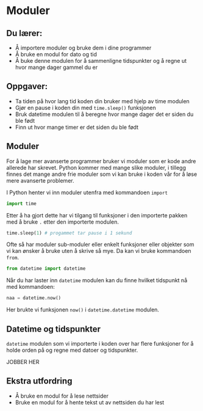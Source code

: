 # Moduler

## Du lærer:
* Å importere moduler og bruke dem i dine programmer
* Å bruke en modul for dato og tid
* Å buke denne modulen for å sammenligne tidspunkter og å regne ut hvor mange
  dager gammel du er


## Oppgaver:
* Ta tiden på hvor lang tid koden din bruker med hjelp av time modulen
* Gjør en pause i koden din med `time.sleep()` funksjonen
* Bruk datetime modulen til å beregne hvor mange dager det er siden du ble født
* Finn ut hvor mange timer er det siden du ble født


## Moduler
For å lage mer avanserte programmer bruker vi moduler som er kode andre
allerede har skrevet. Python kommer med mange slike moduler, i tillegg finnes
det mange andre frie moduler som vi kan bruke i koden vår for å løse mere
avanserte problemer.

I Python henter vi inn moduler utenfra med kommandoen `import`
```python
import time
```

Etter å ha gjort dette har vi tilgang til funksjoner i den importerte pakken med
å bruke `.` etter den importerte modulen. 
```python
time.sleep(1) # progammet tar pause i 1 sekund
```
Ofte så har moduler sub-moduler eller enkelt funksjoner eller objekter som vi kan
ønsker å bruke uten å skrive så mye. Da kan vi bruke kommandoen `from`.
```python
from datetime import datetime
```

Når du har laster inn `datetime` modulen kan du finne hvilket tidspunkt nå
med kommandoen:
```python
naa = datetime.now()
```
Her brukte vi funksjonen `now()` i `datetime.datetime` modulen.


## Datetime og tidspunkter
`datetime` modulen som vi importerte i koden over har flere funksjoner for å holde
orden på og regne med datoer og tidspunkter.


JOBBER HER
## Ekstra utfordring
* Å bruke en modul for å lese nettsider
* Bruke en modul for å hente tekst ut av nettsiden du har lest
